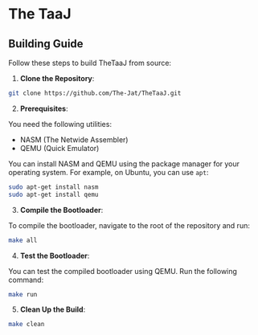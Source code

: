 
# The TaaJ

## Building Guide

Follow these steps to build TheTaaJ from source:

1. **Clone the Repository**:

```sh
git clone https://github.com/The-Jat/TheTaaJ.git
```

2. **Prerequisites**:

You need the following utilities:
- NASM (The Netwide Assembler)
- QEMU (Quick Emulator)

You can install NASM and QEMU using the package manager for your operating system. For example, on Ubuntu, you can use `apt`:

```sh
sudo apt-get install nasm
sudo apt-get install qemu
```

3. **Compile the Bootloader**:

To compile the bootloader, navigate to the root of the repository and run:

```sh
make all
```

4. **Test the Bootloader**: 

You can test the compiled bootloader using QEMU. Run the following command:

```sh
make run
```

5. **Clean Up the Build**:
```sh
make clean
```
